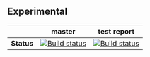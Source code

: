 ## Experimental

|     | master | test report |
|:---:|:------:|:-----------:|
|**Status**|[![Build status](https://ci.appveyor.com/api/projects/status/qb56kqs5bw1g6lat/branch/master?svg=true)](https://ci.appveyor.com/project/Dllieu/experimental/branch/master)|[![Build status](https://ci.appveyor.com/api/projects/status/qb56kqs5bw1g6lat/branch/master?svg=true&pendingText=DDDDDDDDDDDDDDDD)](https://ci.appveyor.com/project/Dllieu/experimental/branch/master)|
